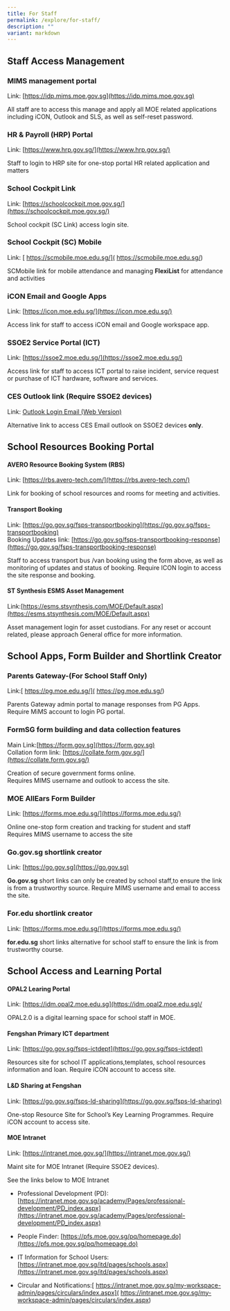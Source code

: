 ```yaml
---
title: For Staff
permalink: /explore/for-staff/
description: ""
variant: markdown
---
```

## Staff Access Management 

### MIMS management portal

Link:  [https://idp.mims.moe.gov.sg](https://idp.mims.moe.gov.sg)

All staff are to access this manage and apply all MOE related applications including iCON, Outlook and SLS, as well as self-reset password.


### HR &amp; Payroll (HRP) Portal

Link:  [https://www.hrp.gov.sg/](https://www.hrp.gov.sg/)

Staff to login to HRP site for one-stop portal HR related application and matters

### School Cockpit Link

Link:  [https://schoolcockpit.moe.gov.sg/](https://schoolcockpit.moe.gov.sg/)

School cockpit (SC Link) access login site.

### School Cockpit (SC) Mobile

Link: [ https://scmobile.moe.edu.sg/]( https://scmobile.moe.edu.sg/)

SCMobile link for mobile attendance and managing **FlexiList** for attendance and activities

### iCON Email and Google Apps

Link:  [https://icon.moe.edu.sg/](https://icon.moe.edu.sg/)

Access link for staff to access iCON email and Google workspace app.

### SSOE2 Service Portal (ICT)

Link:  [https://ssoe2.moe.edu.sg/](https://ssoe2.moe.edu.sg/)

Access link for staff to access ICT portal to raise incident, service request or purchase of ICT hardware, software and services.

### CES Outlook link (Require SSOE2 devices)

Link: [Outlook Login Email (Web Version)](https://schools.gov.sg/owa/auth/logon.aspx?replaceCurrent=1&amp;url=https%3a%2f%2fschools.gov.sg%2fow)

Alternative link to access CES Email outlook on SSOE2 devices **only**.

## School Resources Booking Portal

#### AVERO Resource Booking System (RBS)

Link: [https://rbs.avero-tech.com/](https://rbs.avero-tech.com/)

Link for booking of school resources and rooms for meeting and activities.

#### Transport Booking 

Link: [https://go.gov.sg/fsps-transportbooking](https://go.gov.sg/fsps-transportbooking)
<br> Booking Updates link: [https://go.gov.sg/fsps-transportbooking-response](https://go.gov.sg/fsps-transportbooking-response)

Staff to access transport bus /van booking using the form above, as well as monitoring of updates and status of booking.
Require ICON login to access the site response and booking.


#### ST Synthesis ESMS Asset Management

Link:[https://esms.stsynthesis.com/MOE/Default.aspx](https://esms.stsynthesis.com/MOE/Default.aspx)

Asset management login for asset custodians. For any reset or account related, please approach General office for more information.

## School Apps, Form Builder and Shortlink Creator

### Parents Gateway-(For School Staff Only)

Link:[ https://pg.moe.edu.sg/]( https://pg.moe.edu.sg/)

Parents Gateway admin portal to manage responses from PG Apps.
<br>Require MiMS account to login PG portal.

### FormSG  form building and data collection features

Main Link:[https://form.gov.sg](https://form.gov.sg)
<br>Collation form link: [https://collate.form.gov.sg/](https://collate.form.gov.sg/)

Creation of secure government forms online. 
<br> Requires MIMS username and outlook to access the site.

### MOE AllEars Form Builder

Link: [https://forms.moe.edu.sg/](https://forms.moe.edu.sg/)

Online one-stop form creation and tracking for student and staff
<br>Requires MIMS username  to access the site

### Go.gov.sg shortlink creator

Link: [https://go.gov.sg](https://go.gov.sg)

**Go.gov.sg**&nbsp;short links can only be created by school staff,to ensure the link is from a trustworthy source. Require MIMS username and email to access the site.

### For.edu shortlink creator 

Link: [https://forms.moe.edu.sg/](https://forms.moe.edu.sg/)

**for.edu.sg**&nbsp;short links alternative for school staff to ensure the link is from trustworthy course. 


## School Access and Learning Portal

####  OPAL2  Learing Portal
Link: [https://idm.opal2.moe.edu.sg](https://idm.opal2.moe.edu.sg)/

OPAL2.0 is a digital learning space for school staff in MOE.

####  Fengshan Primary ICT department
Link: [https://go.gov.sg/fsps-ictdept](https://go.gov.sg/fsps-ictdept)

Resources site for school IT applications,templates, school resources information and loan. Require iCON account to access site.

#### L&amp;D Sharing at Fengshan

Link: [https://go.gov.sg/fsps-ld-sharing](https://go.gov.sg/fsps-ld-sharing)

One-stop Resource Site for School’s Key Learning Programmes. Require iCON account to access site.

#### MOE Intranet 

Link: [https://intranet.moe.gov.sg/](https://intranet.moe.gov.sg/)

Maint site for MOE Intranet (Require SSOE2 devices).

See the links below to  MOE Intranet 

* Professional Development (PD): [https://intranet.moe.gov.sg/academy/Pages/professional-development/PD_index.aspx](https://intranet.moe.gov.sg/academy/Pages/professional-development/PD_index.aspx)

* People Finder: [https://pfs.moe.gov.sg/pq/homepage.do](https://pfs.moe.gov.sg/pq/homepage.do)

* IT Information for School Users: [https://intranet.moe.gov.sg/itd/pages/schools.aspx](https://intranet.moe.gov.sg/itd/pages/schools.aspx)

* Circular and Notifications:[ https://intranet.moe.gov.sg/my-workspace-admin/pages/circulars/index.aspx]( https://intranet.moe.gov.sg/my-workspace-admin/pages/circulars/index.aspx)